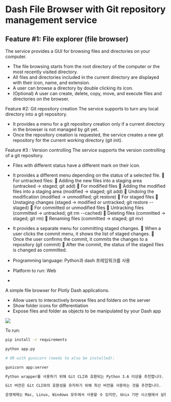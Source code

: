 

# Dash File Browser with Git repository management service

## Feature #1: File explorer (file browser)
The service provides a GUI for browsing files and directories on your computer. 
-   The file browsing starts from the root directory of the computer or the most recently visited 
directory.
- All files and directories included in the current directory are displayed with their icon, name, 
and extension.
-   A user can browse a directory by double clicking its icon.
- (Optional) A user can create, delete, copy, move, and execute files and directories on the 
browser.

Feature #2: Git repository creation
The service supports to turn any local directory into a git repository.
-   It provides a menu for a git repository creation only if a current directory in the browser is 
not managed by git yet.
-   Once the repository creation is requested, the service creates a new git repository for the 
current working directory (git init).

Feature #3 : Version controlling
The service supports the version controlling of a git repository. 
-   Files with different status have a different mark on their icon.
-   It provides a different menu depending on the status of a selected file. 
          For untracked files:
       Adding the new files into a staging area (untracked -> staged; git add)
          For modified files
       Adding the modified files into a staging area (modified -> staged; git add)
       Undoing the modification (modified -> unmodified; git restore)
          For staged files
       Unstaging changes (staged -> modified or untracked; git restore --staged)
          For committed or unmodified files
       Untracking files (committed -> untracked; git rm --cached)
       Deleting files (committed -> staged; git rm)
       Renaming files (committed -> staged; git mv)
-   It provides a separate menu for committing staged changes. 
           When a user clicks the commit menu, it shows the list of staged changes.
           Once the user confirms the commit, it commits the changes to a repository (git commit)
           After the commit, the status of the staged files is changed as committed.


- Programming language: Python과 dash 프레임워크를 사용
- Platform to run: Web
- 

A simple file browser for Plotly Dash applications.
- Allow users to interactively browse files and folders on the server
- Show folder icons for differentiation
- Expose files and folder as objects to be manipulated by your Dash app

![](dash_file_browser.gif)


To run: 

```bash
pip install -r requirements

python app.py

# OR with gunicorn (needs to also be installed):

gunicorn app:server

Python wrapper를 사용하기 위해 Git CLI와 호환되는 Python 3.6 이상을 추천합니다.

Git 버전은 Git CLI와의 호환성을 유지하기 위해 최신 버전을 사용하는 것을 추천합니다.

운영체제는 Mac, Linux, Windows 모두에서 사용할 수 있지만, Unix 기반 시스템에서 실행할 때 가장 잘 작동합니다. 
```
